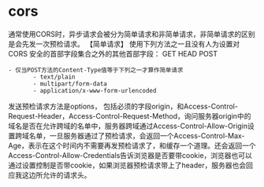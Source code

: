 # cors
通常使用CORS时，异步请求会被分为简单请求和非简单请求，非简单请求的区别是会先发一次预检请求。
【简单请求】
使用下列方法之一且没有人为设置对 CORS 安全的首部字段集合之外的其他首部字段：
GET
HEAD
POST
```
- 仅当POST方法的Content-Type值等于下列之一才算作简单请求
       - text/plain
       - multipart/form-data
       - application/x-www-form-urlencoded
```
发送预检请求方法是options， 包括必须的字段origin，和Access-Control-Request-Header，Access-Control-Request-Method，询问服务器origin中的域名是否在允许跨域的名单中，服务器跨域通过Access-Control-Allow-Origin设置跨域名单，一旦服务器通过了预检请求，会返回一个Access-Control-Max-Age，表示在这个时间内不需要再发预检请求了，和缓存一个道理。还会返回一个Access-Control-Allow-Credentials告诉浏览器是否要带cookie，浏览器也可以通过设置控制是否带cookie，如果浏览器预检请求带上了header，服务器也会回应我这边所允许的请求头。